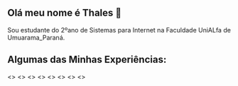 ## Olá meu nome é Thales 👋

Sou estudante do 2ºano de Sistemas para Internet na Faculdade UniALfa de Umuarama_Paraná.

## Algumas das Minhas Experiências:

<<link rel="stylesheet" href="https://cdn.jsdelivr.net/gh/devicons/devicon@v2.15.1/devicon.min.css">>
<<link rel="stylesheet" href="https://cdn.jsdelivr.net/gh/devicons/devicon@v2.15.1/devicon.min.css">>
<<link rel="stylesheet" href="https://cdn.jsdelivr.net/gh/devicons/devicon@v2.15.1/devicon.min.css">>
<<link rel="stylesheet" href="https://cdn.jsdelivr.net/gh/devicons/devicon@v2.15.1/devicon.min.css">>
<<link rel="stylesheet" href="https://cdn.jsdelivr.net/gh/devicons/devicon@v2.15.1/devicon.min.css">>
<<link rel="stylesheet" href="https://cdn.jsdelivr.net/gh/devicons/devicon@v2.15.1/devicon.min.css">>
<<link rel="stylesheet" href="https://cdn.jsdelivr.net/gh/devicons/devicon@v2.15.1/devicon.min.css">>
<<link rel="stylesheet" href="https://cdn.jsdelivr.net/gh/devicons/devicon@v2.15.1/devicon.min.css">>
                                                                      

<!--
**Thales0820/Thales0820** is a ✨ _special_ ✨ repository because its `README.md` (this file) appears on your GitHub profile.

Here are some ideas to get you started:

- 🔭 I’m currently working on ...
- 🌱 I’m currently learning ...
- 👯 I’m looking to collaborate on ...
- 🤔 I’m looking for help with ...
- 💬 Ask me about ...
- 📫 How to reach me: ...
- 😄 Pronouns: ...
- ⚡ Fun fact: ...
-->
